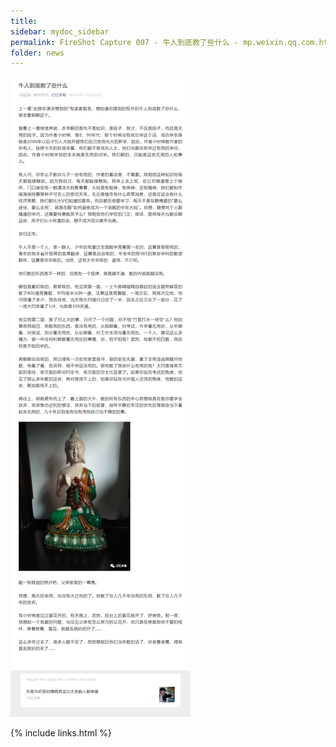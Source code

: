 ```yaml
---
title:
sidebar: mydoc_sidebar
permalink: FireShot Capture 007 - 牛人到底教了些什么 - mp.weixin.qq.com.html
folder: news
---
```


<img src="images/FireShot Capture 007 - 牛人到底教了些什么 - mp.weixin.qq.com.png"/>


{% include links.html %}
